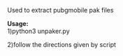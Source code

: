 Used to extract pubgmobile pak files 

**Usage:**<br/>
1)python3 unpaker.py

2)follow the directions given by script
